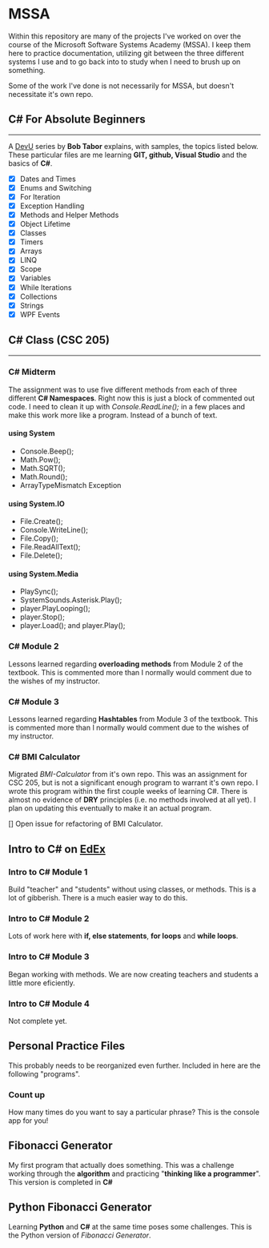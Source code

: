 # MSSA

Within this repository are many of the projects I've worked on over the course of the Microsoft Software Systems Academy (MSSA). I keep them here to practice documentation, utilizing git between the three different systems I use and to go back into to study when I need to brush up on something.

Some of the work I've done is not necessarily for MSSA, but doesn't necessitate it's own repo.

## C# For Absolute Beginners

---------------

A [DevU](https://channel9.msdn.com/Series/CSharp-Fundamentals-for-Absolute-Beginners?l=Lvld4EQIC_2706218949) series by **Bob Tabor** explains, with samples, the topics listed below. These particular files are me learning **GIT, github, Visual Studio** and the basics of **C#**.

- [X] Dates and Times
- [X] Enums and Switching
- [X] For Iteration
- [X] Exception Handling
- [X] Methods and Helper Methods
- [X] Object Lifetime
- [X] Classes
- [X] Timers
- [X] Arrays
- [X] LINQ
- [X] Scope
- [X] Variables
- [X] While Iterations
- [X] Collections
- [X] Strings
- [X] WPF Events

## C# Class (CSC 205)

---------------

### C# Midterm

The assignment was to use five different methods from each of three different **C# Namespaces**. Right now this is just a block of commented out code. I need to clean it up with *Console.ReadLine();* in a few places and make this work more like a program. Instead of a bunch of text.

#### using System

- Console.Beep();
- Math.Pow();
- Math.SQRT();
- Math.Round();
- ArrayTypeMismatch Exception

#### using System.IO

- File.Create();
- Console.WriteLine();
- File.Copy();
- File.ReadAllText();
- File.Delete();

#### using System.Media

- PlaySync();
- SystemSounds.Asterisk.Play();
- player.PlayLooping();
- player.Stop();
- player.Load(); and player.Play();

### C# Module 2

Lessons learned regarding **overloading methods** from Module 2 of the textbook. This is commented more than I normally would comment due to the wishes of my instructor.  

### C# Module 3

Lessons learned regarding **Hashtables** from Module 3 of the textbook. This is commented more than I normally would comment due to the wishes of my instructor.

### C# BMI Calculator

Migrated *BMI-Calculator* from it's own repo. This was an assignment for CSC 205, but is not a significant enough program to warrant it's own repo. I wrote this program within the first couple weeks of learning C#. There is almost no evidence of **DRY** principles (i.e. no methods involved at all yet). I plan on updating this eventually to make it an actual program.

[] Open issue for refactoring of BMI Calculator.

## Intro to C# on [EdEx](https://miledu.microsoft.com/login?next=/mssainfo)

### Intro to C# Module 1

Build "teacher" and "students" without using classes, or methods. This is a lot of gibberish. There is a much easier way to do this.

### Intro to C# Module 2

Lots of work here with **if, else statements**, **for loops** and **while loops**.

### Intro to C# Module 3

Began working with methods. We are now creating teachers and students a little more eficiently.

### Intro to C# Module 4

Not complete yet.

## Personal Practice Files

This probably needs to be reorganized even further. Included in here are the following "programs".

### Count up

How many times do you want to say a particular phrase? This is the console app for you!

## Fibonacci Generator

My first program that actually does something. This was a challenge working through the **algorithm** and practicing "**thinking like a programmer**". This version is completed in **C#**

## Python Fibonacci Generator

Learning **Python** and **C#** at the same time poses some challenges. This is the Python version of *Fibonacci Generator*.
